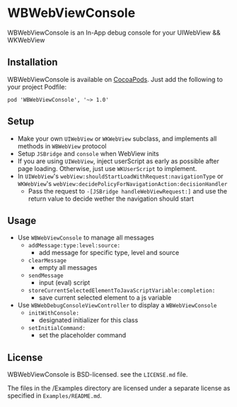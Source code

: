 # WBWebViewConsole

WBWebViewConsole is an In-App debug console for your UIWebView && WKWebView

## Installation

WBWebViewConsole is available on [CocoaPods](http://cocoapods.org). Just add the following to your project Podfile:

```
pod 'WBWebViewConsole', '~> 1.0' 
```

## Setup

- Make your own `UIWebView` or `WKWebView` subclass, and implements all methods in `WBWebView` protocol
- Setup `JSBridge` and `console` when WebView inits
- If you are using `UIWebView`, inject userScript as early as possible after page loading. Otherwise, just use `WKUserScript` to implement.
- In `UIWebView`'s `webView:shouldStartLoadWithRequest:navigationType` or `WKWebView`'s `webView:decidePolicyForNavigationAction:decisionHandler`
  - Pass the request to `-[JSBridge handleWebViewRequest:]` and use the return value to decide wether the navigation should start

## Usage

- Use `WBWebViewConsole` to manage all messages
  - `addMessage:type:level:source:`
 	- add message for specific type, level and source
  - `clearMessage`
    - empty all messages
  - `sendMessage`
    - input (eval) script
  - `storeCurrentSelectedElementToJavaScriptVariable:completion:`
    - save current selected element to a js variable
- Use `WBWebDebugConsoleViewController` to display a `WBWebViewConsole`
  - `initWithConsole:`
    - designated initializer for this class
  - `setInitialCommand:`
    - set the placeholder command

## License

WBWebViewConsole is BSD-licensed. see the `LICENSE.md` file.

The files in the /Examples directory are licensed under a separate license as specified in `Examples/README.md`.
